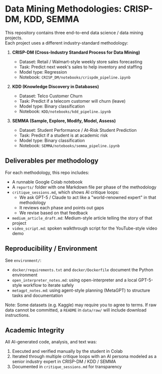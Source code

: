 # Data Mining Methodologies: CRISP-DM, KDD, SEMMA

This repository contains three end-to-end data science / data mining projects.  
Each project uses a different industry-standard methodology:

1. **CRISP-DM (Cross-Industry Standard Process for Data Mining)**  
   - Dataset: Retail / Walmart-style weekly store sales forecasting  
   - Task: Predict next week's sales to help inventory and staffing  
   - Model type: Regression  
   - Notebook: `CRISP_DM/notebooks/crispdm_pipeline.ipynb`

2. **KDD (Knowledge Discovery in Databases)**  
   - Dataset: Telco Customer Churn  
   - Task: Predict if a telecom customer will churn (leave)  
   - Model type: Binary classification  
   - Notebook: `KDD/notebooks/kdd_pipeline.ipynb`

3. **SEMMA (Sample, Explore, Modify, Model, Assess)**  
   - Dataset: Student Performance / At-Risk Student Prediction  
   - Task: Predict if a student is at academic risk  
   - Model type: Binary classification  
   - Notebook: `SEMMA/notebooks/semma_pipeline.ipynb`

## Deliverables per methodology

For each methodology, this repo includes:
- A runnable Google Colab notebook
- A `reports/` folder with one Markdown file per phase of the methodology
- `critique_sessions.md`, which shows AI critique loops:
  - We ask GPT-5 / Claude to act like a "world-renowned expert" in that methodology
  - It reviews each phase and points out gaps
  - We revise based on that feedback
- `medium_article_draft.md`: Medium-style article telling the story of that project
- `video_script.md`: spoken walkthrough script for the YouTube-style video demo

## Reproducibility / Environment

See `environment/`:
- `docker/requirements.txt` and `docker/Dockerfile` document the Python environment
- `open_interpreter_notes.md`: using open-interpreter and a local GPT-5-style workflow to iterate safely
- `metagpt_notes.md`: using agent-style planning (MetaGPT) to structure tasks and documentation

Note: Some datasets (e.g. Kaggle) may require you to agree to terms. If raw data cannot be committed, a `README` in `data/raw/` will include download instructions.

## Academic Integrity

All AI-generated code, analysis, and text was:
1. Executed and verified manually by the student in Colab
2. Iterated through multiple critique loops with an AI persona modeled as a senior industry expert in CRISP-DM / KDD / SEMMA
3. Documented in `critique_sessions.md` for transparency
